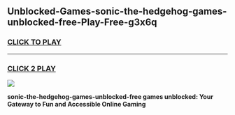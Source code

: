 
## Unblocked-Games-sonic-the-hedgehog-games-unblocked-free-Play-Free-g3x6q
<h3>
<a href="https://premium76.site?title=sonic-the-hedgehog-games-unblocked-free&ref=17A">CLICK TO PLAY</a></h3>
<hr>

<h3>
<a href="https://premium76.site?title=sonic-the-hedgehog-games-unblocked-free&ref=17A">CLICK 2 PLAY</a>
  
</h3>

<a href="https://premium76.site?title=sonic-the-hedgehog-games-unblocked-free&ref=17A"><img src="https://clearcache.store/games.png"></a>


**sonic-the-hedgehog-games-unblocked-free games unblocked: Your Gateway to Fun and Accessible Online Gaming**
